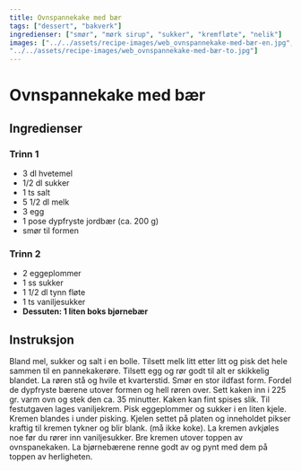 ```yaml
---
title: Ovnspannekake med bær
tags: ["dessert", "bakverk"]
ingredienser: ["smør", "mørk sirup", "sukker", "kremfløte", "nelik"]
images: ["../../assets/recipe-images/web_ovnspannekake-med-bær-en.jpg",
"../../assets/recipe-images/web_ovnspannekake-med-bær-to.jpg"]
---
```


# Ovnspannekake med bær

## Ingredienser

### Trinn 1

- 3 dl hvetemel
- 1/2 dl sukker
- 1 ts salt
- 5 1/2 dl melk
- 3 egg
- 1 pose dypfryste jordbær (ca. 200 g)
- smør til formen

### Trinn 2

- 2 eggeplommer
- 1 ss sukker
- 1 1/2 dl tynn fløte
- 1 ts vaniljesukker
- **Dessuten: 1 liten boks bjørnebær**

## Instruksjon

Bland mel, sukker og salt i en bolle. Tilsett melk litt etter litt og pisk det hele sammen til en pannekakerøre. Tilsett egg og rør godt til alt er skikkelig blandet. La røren stå og hvile et kvarterstid. Smør en stor ildfast form. Fordel de dypfryste bærene utover formen og hell røren over. Sett kaken inn i 225 gr. varm ovn og stek den ca. 35 minutter. Kaken kan fint spises slik. Til festutgaven lages vaniljekrem. Pisk eggeplommer og sukker i en liten kjele. Kremen blandes i under pisking. Kjelen settet på platen og inneholdet pikser kraftig til kremen tykner og blir blank. (må ikke koke). La kremen avkjøles noe før du rører inn vaniljesukker. Bre kremen utover toppen av ovnspanekaken. La bjørnebærene renne godt av og pynt med dem på toppen av herligheten.
